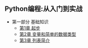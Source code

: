 ## Python编程:从入门到实战
- 第一部分 基础知识
	- [第1章 起步](chapter1.md)
	- [第2章 变量和简单的数据类型](chapter2.md)
	- [第3章 列表简介](chapter3.md)